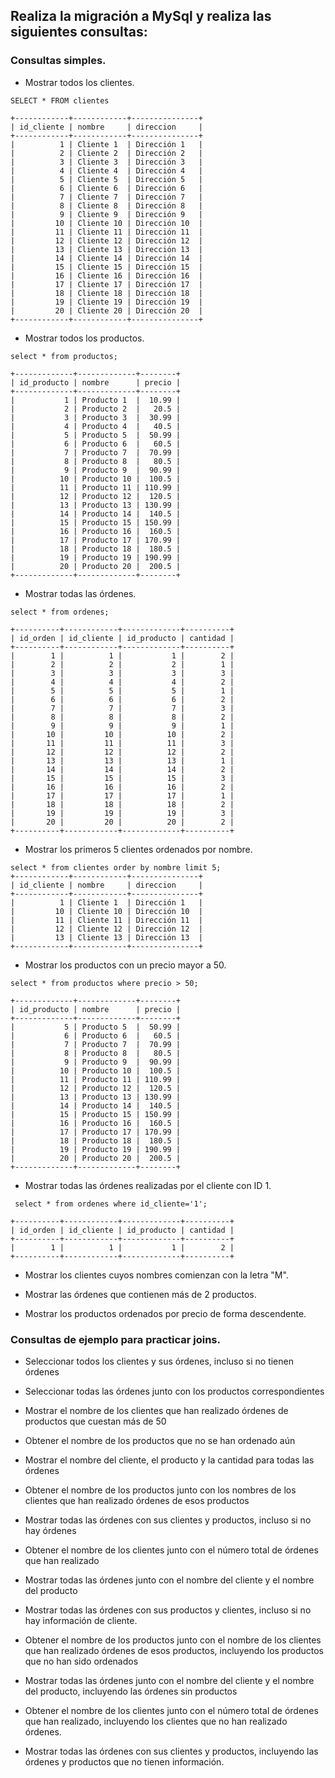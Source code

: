 ## Realiza la migración a MySql y realiza las siguientes consultas:

### Consultas simples.

- Mostrar todos los clientes.
```
SELECT * FROM clientes

+------------+------------+---------------+
| id_cliente | nombre     | direccion     |
+------------+------------+---------------+
|          1 | Cliente 1  | Dirección 1   |
|          2 | Cliente 2  | Dirección 2   |
|          3 | Cliente 3  | Dirección 3   |
|          4 | Cliente 4  | Dirección 4   |
|          5 | Cliente 5  | Dirección 5   |
|          6 | Cliente 6  | Dirección 6   |
|          7 | Cliente 7  | Dirección 7   |
|          8 | Cliente 8  | Dirección 8   |
|          9 | Cliente 9  | Dirección 9   |
|         10 | Cliente 10 | Dirección 10  |
|         11 | Cliente 11 | Dirección 11  |
|         12 | Cliente 12 | Dirección 12  |
|         13 | Cliente 13 | Dirección 13  |
|         14 | Cliente 14 | Dirección 14  |
|         15 | Cliente 15 | Dirección 15  |
|         16 | Cliente 16 | Dirección 16  |
|         17 | Cliente 17 | Dirección 17  |
|         18 | Cliente 18 | Dirección 18  |
|         19 | Cliente 19 | Dirección 19  |
|         20 | Cliente 20 | Dirección 20  |
+------------+------------+---------------+
```
- Mostrar todos los productos.
```
select * from productos;

+-------------+-------------+--------+
| id_producto | nombre      | precio |
+-------------+-------------+--------+
|           1 | Producto 1  |  10.99 |
|           2 | Producto 2  |   20.5 |
|           3 | Producto 3  |  30.99 |
|           4 | Producto 4  |   40.5 |
|           5 | Producto 5  |  50.99 |
|           6 | Producto 6  |   60.5 |
|           7 | Producto 7  |  70.99 |
|           8 | Producto 8  |   80.5 |
|           9 | Producto 9  |  90.99 |
|          10 | Producto 10 |  100.5 |
|          11 | Producto 11 | 110.99 |
|          12 | Producto 12 |  120.5 |
|          13 | Producto 13 | 130.99 |
|          14 | Producto 14 |  140.5 |
|          15 | Producto 15 | 150.99 |
|          16 | Producto 16 |  160.5 |
|          17 | Producto 17 | 170.99 |
|          18 | Producto 18 |  180.5 |
|          19 | Producto 19 | 190.99 |
|          20 | Producto 20 |  200.5 |
+-------------+-------------+--------+
```

- Mostrar todas las órdenes.
```
select * from ordenes;

+----------+------------+-------------+----------+
| id_orden | id_cliente | id_producto | cantidad |
+----------+------------+-------------+----------+
|        1 |          1 |           1 |        2 |
|        2 |          2 |           2 |        1 |
|        3 |          3 |           3 |        3 |
|        4 |          4 |           4 |        2 |
|        5 |          5 |           5 |        1 |
|        6 |          6 |           6 |        2 |
|        7 |          7 |           7 |        3 |
|        8 |          8 |           8 |        2 |
|        9 |          9 |           9 |        1 |
|       10 |         10 |          10 |        2 |
|       11 |         11 |          11 |        3 |
|       12 |         12 |          12 |        2 |
|       13 |         13 |          13 |        1 |
|       14 |         14 |          14 |        2 |
|       15 |         15 |          15 |        3 |
|       16 |         16 |          16 |        2 |
|       17 |         17 |          17 |        1 |
|       18 |         18 |          18 |        2 |
|       19 |         19 |          19 |        3 |
|       20 |         20 |          20 |        2 |
+----------+------------+-------------+----------+
```

- Mostrar los primeros 5 clientes ordenados por nombre.
```
select * from clientes order by nombre limit 5;
+------------+------------+---------------+
| id_cliente | nombre     | direccion     |
+------------+------------+---------------+
|          1 | Cliente 1  | Dirección 1   |
|         10 | Cliente 10 | Dirección 10  |
|         11 | Cliente 11 | Dirección 11  |
|         12 | Cliente 12 | Dirección 12  |
|         13 | Cliente 13 | Dirección 13  |
+------------+------------+---------------+
```

- Mostrar los productos con un precio mayor a 50.
```
select * from productos where precio > 50;

+-------------+-------------+--------+
| id_producto | nombre      | precio |
+-------------+-------------+--------+
|           5 | Producto 5  |  50.99 |
|           6 | Producto 6  |   60.5 |
|           7 | Producto 7  |  70.99 |
|           8 | Producto 8  |   80.5 |
|           9 | Producto 9  |  90.99 |
|          10 | Producto 10 |  100.5 |
|          11 | Producto 11 | 110.99 |
|          12 | Producto 12 |  120.5 |
|          13 | Producto 13 | 130.99 |
|          14 | Producto 14 |  140.5 |
|          15 | Producto 15 | 150.99 |
|          16 | Producto 16 |  160.5 |
|          17 | Producto 17 | 170.99 |
|          18 | Producto 18 |  180.5 |
|          19 | Producto 19 | 190.99 |
|          20 | Producto 20 |  200.5 |
+-------------+-------------+--------+
```

- Mostrar todas las órdenes realizadas por el cliente con ID 1.
```
 select * from ordenes where id_cliente='1';

+----------+------------+-------------+----------+
| id_orden | id_cliente | id_producto | cantidad |
+----------+------------+-------------+----------+
|        1 |          1 |           1 |        2 |
+----------+------------+-------------+----------+
```

- Mostrar los clientes cuyos nombres comienzan con la letra "M".

- Mostrar las órdenes que contienen más de 2 productos.

- Mostrar los productos ordenados por precio de forma descendente.

### Consultas de ejemplo para practicar joins.

- Seleccionar todos los clientes y sus órdenes, incluso si no tienen órdenes

- Seleccionar todas las órdenes junto con los productos correspondientes

- Mostrar el nombre de los clientes que han realizado órdenes de productos que cuestan más de 50

- Obtener el nombre de los productos que no se han ordenado aún

- Mostrar el nombre del cliente, el producto y la cantidad para todas las órdenes

- Obtener el nombre de los productos junto con los nombres de los clientes que han realizado órdenes de esos productos

- Mostrar todas las órdenes con sus clientes y productos, incluso si no hay órdenes

- Obtener el nombre de los clientes junto con el número total de órdenes que han realizado

- Mostrar todas las órdenes junto con el nombre del cliente y el nombre del producto

- Mostrar todas las órdenes con sus productos y clientes, incluso si no hay información de cliente.

- Obtener el nombre de los productos junto con el nombre de los clientes que han realizado órdenes de esos productos, incluyendo los productos que no han sido ordenados

- Mostrar todas las órdenes junto con el nombre del cliente y el nombre del producto, incluyendo las órdenes sin productos

- Obtener el nombre de los clientes junto con el número total de órdenes que han realizado, incluyendo los clientes que no han realizado órdenes.

- Mostrar todas las órdenes con sus clientes y productos, incluyendo las órdenes y productos que no tienen información.

